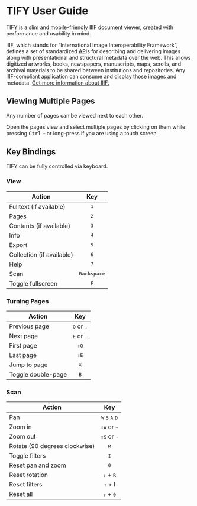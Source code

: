 # TIFY User Guide

TIFY is a slim and mobile-friendly IIIF document viewer, created with performance and usability in mind.

IIIF, which stands for “International Image Interoperability Framework”, defines a set of standardized <acronym title="application programming interface">API</acronym>s for describing and delivering images along with presentational and structural metadata over the web. This allows digitized artworks, books, newspapers, manuscripts, maps, scrolls, and archival materials to be shared between institutions and repositories. Any IIIF-compliant application can consume and display those images and metadata. [Get more information about IIIF.](http://iiif.io/about/)

## Viewing Multiple Pages

Any number of pages can be viewed next to each other.

Open the pages view and select multiple pages by clicking on them while pressing <kbd>Ctrl</kbd> &ndash; or long-press if you are using a touch screen.

## Key Bindings

TIFY can be fully controlled via keyboard.

### View

| Action | Key |
| --- | :---: |
| Fulltext (if available) | <kbd>1</kbd> |
| Pages | <kbd>2</kbd> |
| Contents (if available) | <kbd>3</kbd> |
| Info | <kbd>4</kbd> |
| Export | <kbd>5</kbd> |
| Collection (if available) | <kbd>6</kbd> |
| Help | <kbd>7</kbd> |
| Scan | <kbd>Backspace</kbd> |
| Toggle fullscreen | <kbd>F</kbd> |

### Turning Pages

| Action | Key |
| --- | :---: |
| Previous page | <kbd>Q</kbd> or <kbd>,</kbd> |
| Next page | <kbd>E</kbd> or <kbd>.</kbd> |
| First page | <kbd>&#8679;Q</kbd> |
| Last page | <kbd>&#8679;E</kbd> |
| Jump to page | <kbd>X</kbd> |
| Toggle double-page | <kbd>B</kbd> |

### Scan

| Action | Key |
| --- | :---: |
| Pan | <kbd>W</kbd> <kbd>S</kbd> <kbd>A</kbd> <kbd>D</kbd> |
| Zoom in | <kbd>&#8679;W</kbd> or <kbd>+</kbd> |
| Zoom out | <kbd>&#8679;S</kbd> or <kbd>-</kbd> |
| Rotate (90 degrees clockwise) | <kbd>R</kbd> |
| Toggle filters | <kbd>I</kbd> |
| Reset pan and zoom | <kbd>0</kbd> |
| Reset rotation | <kbd>&#8679;</kbd> + <kbd>R</kbd> |
| Reset filters | <kbd>&#8679;</kbd> + </kbd>I</kbd> |
| Reset all | <kbd>&#8679;</kbd> + <kbd>0</kbd> |
